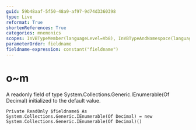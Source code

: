 ```yaml
---
guid: 59b48aaf-5f50-48a9-af97-9d74d3360398
type: Live
reformat: True
shortenReferences: True
categories: mnemonics
scopes: InVBTypeMember(languageLevel=Vb8), InVBTypeAndNamespace(languageLevel=Vb8)
parameterOrder: fieldname
fieldname-expression: constant("fieldname")
---
```


# o~m

A readonly field of type System.Collections.Generic.IEnumerable(Of Decimal) initialized to the default value.

```
Private ReadOnly $fieldname$ As System.Collections.Generic.IEnumerable(Of Decimal) = new System.Collections.Generic.IEnumerable(Of Decimal)()
```

